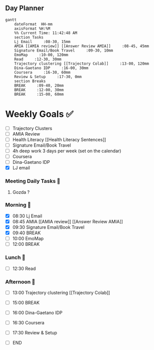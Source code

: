 ## Day Planner
```mermaid
gantt
    dateFormat  HH-mm
    axisFormat %H:%M
    %% Current Time: 11:42:48 AM
    section Tasks
    Lj Email     :08-30, 15mm
    AMIA [[AMIA review]] [[Answer Review AMIA]]     :08-45, 45mm
    Signature Email/Book Travel     :09-30, 10mm
    EmoMap     :10-00, 120mm
    Read     :12-30, 30mm
    Trajectory clustering [[Trajectory Colab]]     :13-00, 120mm
    Dina-Gaetano IDP     :16-00, 30mm
    Coursera     :16-30, 60mm
    Review & Setup     :17-30, 0mm
    section Breaks
    BREAK     :09-40, 20mm
    BREAK     :12-00, 30mm
    BREAK     :15-00, 60mm
```

# Weekly Goals ✅
  - [ ] Trajectory Clusters 
  - [ ] AMIA Review 
  - [ ] Health Literacy [[Health Literacy Sentences]]
  - [ ] Signature Email/Book Travel
  - [ ] 4h deep work 3 days per week (set on the calendar)
  - [ ] Coursera
  - [ ] Dina-Gaetano IDP
  - [x] LJ email
### Meeting Daily Tasks 💚 
1. Gozda ?
### Morning 🔨
- [x] 08:30 Lj Email
- [x] 08:45 AMIA [[AMIA review]] [[Answer Review AMIA]]
- [x] 09:30 Signature Email/Book Travel
- [x] 09:40 BREAK
- [ ] 10:00 EmoMap
- [ ] 12:00 BREAK
### Lunch 👀
- [ ] 12:30 Read
### Afternoon 👻
- [ ] 13:00 Trajectory clustering [[Trajectory Colab]]
- [ ] 15:00 BREAK
- [ ] 16:00 Dina-Gaetano IDP
- [ ] 16:30 Coursera
- [ ] 17:30 Review & Setup
- [ ] END

